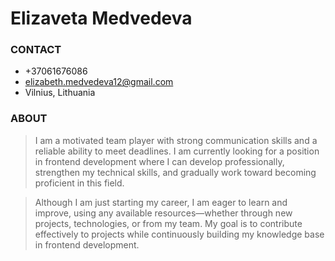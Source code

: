 # Elizaveta Medvedeva

### CONTACT

- +37061676086
- elizabeth.medvedeva12@gmail.com
- Vilnius, Lithuania

### ABOUT

>I am a motivated team player with strong communication skills and a reliable ability to meet deadlines. I am currently looking for a position in frontend development where I can develop professionally, strengthen my technical skills, and gradually work toward becoming proficient in this field.

>Although I am just starting my career, I am eager to learn and improve, using any available resources—whether through new projects, technologies, or from my team. My goal is to contribute effectively to projects while continuously building my knowledge base in frontend development.
